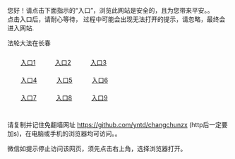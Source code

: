 您好！请点击下面指示的“入口”，浏览此网站是安全的，且为您带来平安。。 <br/>
点击入口后，请耐心等待， 过程中可能会出现无法打开的提示，请忽略，最终会进入网站. </br>

法轮大法在长春<br/>
<div style="padding:10px"><a style="margin:20px" target="_blank" href="https://d2m4aaud1y8zw7.cloudfront.net/2Qpsp?jjhefsjk" id="ccLink1" rel="nofollow">入口1</a> <a target="_blank" style="margin:20px" href="https://d2c7jxutm06o60.cloudfront.net/2Qpsp?odsefvkr" id="ccLink2" rel="nofollow">入口2</a> <a style="margin:20px" target="_blank" href="https://d2hvoqn4xqq336.cloudfront.net/2Qpsp?myxdxe" id="ccLink3" rel="nofollow">入口3</a></div>

<div style="padding:10px" ><a style="margin:20px" target="_blank" href="https://d2m4aaud1y8zw7.cloudfront.net/2Qpsp?jjhefsjk" id="ccLink4" rel="nofollow">入口4</a> <a style="margin:20px" href="https://d2c7jxutm06o60.cloudfront.net/2Qpsp?odsefvkr" target="_blank" id="ccLink5" rel="nofollow">入口5</a> <a style="margin:20px" href="https://d2hvoqn4xqq336.cloudfront.net/2Qpsp?myxdxe" target="_blank" id="ccLink6" rel="nofollow">入口6</a></div>

<div style="padding:10px"><a style="margin:20px" target="_blank" href="https://d2m4aaud1y8zw7.cloudfront.net/2Qpsp?jjhefsjk" id="ccLink7" rel="nofollow">入口7</a> <a style="margin:20px" href="https://d2c7jxutm06o60.cloudfront.net/2Qpsp?odsefvkr" target="_blank" id="ccLink8" rel="nofollow">入口8</a> <a style="margin:20px" target="_blank" href="https://d2hvoqn4xqq336.cloudfront.net/2Qpsp?myxdxe" id="ccLink9" rel="nofollow">入口9</a></div>

<br/>



请复制并记住免翻墙网址 https://github.com/yntd/changchunzx (http后一定要加s)，在电脑或手机的浏览器均可访问。。<br/>

微信如提示停止访问该网页，须先点击右上角，选择浏览器打开。
